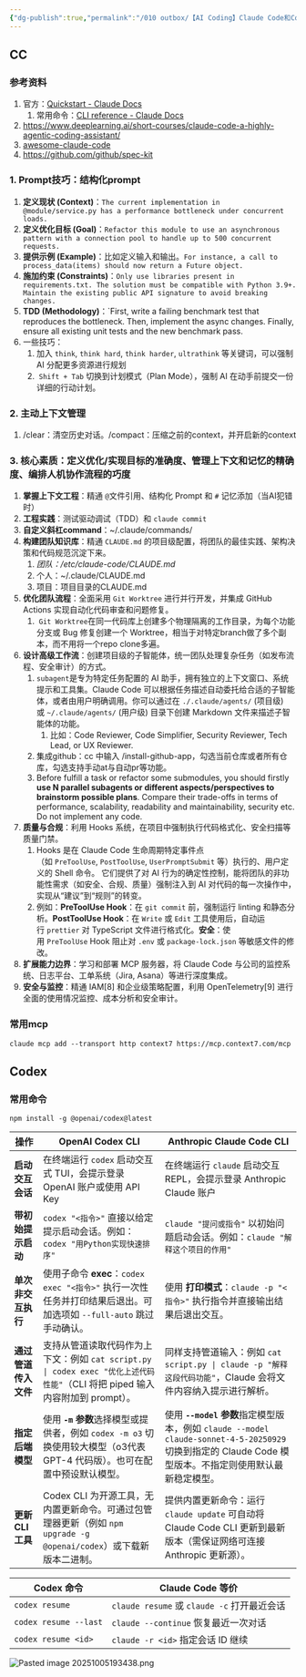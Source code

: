 ```yaml
---
{"dg-publish":true,"permalink":"/010 outbox/【AI Coding】Claude Code和Codex经验汇总 - 2025M10/"}
---
```



## CC
### 参考资料
1. 官方：[Quickstart - Claude Docs](https://docs.claude.com/en/docs/claude-code/quickstart)
	1. 常用命令：[CLI reference - Claude Docs](https://docs.claude.com/en/docs/claude-code/cli-reference)
2. https://www.deeplearning.ai/short-courses/claude-code-a-highly-agentic-coding-assistant/
3. [awesome-claude-code](https://github.com/hesreallyhim/awesome-claude-code)
4. https://github.com/github/spec-kit

### 1. Prompt技巧：结构化prompt

1. **定义现状 (Context)**：`The current implementation in @module/service.py has a performance bottleneck under concurrent loads.`
2. **定义优化目标 (Goal)**：`Refactor this module to use an asynchronous pattern with a connection pool to handle up to 500 concurrent requests.`
3. **提供示例 (Example)**：比如定义输入和输出。`For instance, a call to process_data(items) should now return a Future object.`
4. **施加约束 (Constraints)**：`Only use libraries present in requirements.txt. The solution must be compatible with Python 3.9+. Maintain the existing public API signature to avoid breaking changes.`
5. **TDD (Methodology)**：`First, write a failing benchmark test that reproduces the bottleneck. Then, implement the async changes. Finally, ensure all existing unit tests and the new benchmark pass.
6. 一些技巧：
	1. 加入 `think`, `think hard`, `think harder`, `ultrathink` 等关键词，可以强制 AI 分配更多资源进行规划
	2.  `Shift + Tab` 切换到计划模式（Plan Mode），强制 AI 在动手前提交一份详细的行动计划。
### 2. 主动上下文管理
1. /clear：清空历史对话。/compact：压缩之前的context，并开启新的context

### 3. 核心素质：定义优化/实现目标的准确度、管理上下文和记忆的精确度、编排人机协作流程的巧度

1. **掌握上下文工程**：精通 `@`文件引用、结构化 Prompt 和 `#` 记忆添加（当AI犯错时）
2. **工程实践**：测试驱动调试（TDD）和 `claude commit`
3. **自定义斜杠command**：~/.claude/commands/
4. **构建团队知识库**：精通 `CLAUDE.md` 的项目级配置，将团队的最佳实践、架构决策和代码规范沉淀下来。
	1. *团队：/etc/claude-code/CLAUDE.md*
	2. 个人：~/.claude/CLAUDE.md
	3. 项目：项目目录的CLAUDE.md
5. **优化团队流程**：全面采用 `Git Worktree` 进行并行开发，并集成 GitHub Actions 实现自动化代码审查和问题修复。
	1.  `Git Worktree`在同一代码库上创建多个物理隔离的工作目录，为每个功能分支或 Bug 修复创建一个 Worktree，相当于对特定branch做了多个副本，而不用将一个repo clone多遍。
6. **设计高级工作流**：创建项目级的子智能体，统一团队处理复杂任务（如发布流程、安全审计）的方式。
	1. `subagent`是专为特定任务配置的 AI 助手，拥有独立的上下文窗口、系统提示和工具集。Claude Code 可以根据任务描述自动委托给合适的子智能体，或者由用户明确调用。你可以通过在 `./.claude/agents/` (项目级) 或 `~/.claude/agents/` (用户级) 目录下创建 Markdown 文件来描述子智能体的功能。
		1. 比如：Code Reviewer, Code Simplifier, Security Reviewer, Tech Lead, or UX Reviewer.
	2. 集成github：cc 中输入 /install-github-app，勾选当前仓库或者所有仓库，勾选支持手动at与自动pr等功能。
	3. Before fulfill a task or refactor some submodules, you should firstly **use N parallel subagents or different aspects/perspectives to brainstorm possible plans**. Compare their trade-offs in terms of performance, scalability, readability and maintainability, security etc. Do not implement any code.
7. **质量与合规**：利用 Hooks 系统，在项目中强制执行代码格式化、安全扫描等质量门禁。
	1. Hooks 是在 Claude Code 生命周期特定事件点（如 `PreToolUse`, `PostToolUse`, `UserPromptSubmit` 等）执行的、用户定义的 Shell 命令。 它们提供了对 AI 行为的确定性控制，能将团队的非功能性需求（如安全、合规、质量）强制注入到 AI 对代码的每一次操作中，实现从“建议”到“规则”的转变。
	2. 例如：**PreToolUse Hook**：在 `git commit` 前，强制运行 linting 和静态分析。**PostToolUse Hook**：在 `Write` 或 `Edit` 工具使用后，自动运行 `prettier` 对 TypeScript 文件进行格式化。**安全**：使用 `PreToolUse` Hook 阻止对 `.env` 或 `package-lock.json` 等敏感文件的修改。
8. **扩展能力边界**：学习和部署 MCP 服务器，将 Claude Code 与公司的监控系统、日志平台、工单系统（Jira, Asana）等进行深度集成。
9. **安全与监控**：精通 IAM[8] 和企业级策略配置，利用 OpenTelemetry[9] 进行全面的使用情况监控、成本分析和安全审计。

### 常用mcp
```shell
claude mcp add --transport http context7 https://mcp.context7.com/mcp

```

## Codex
### 常用命令
```shell
npm install -g @openai/codex@latest

```

| **操作**        | **OpenAI Codex CLI**                                                                                  | **Anthropic Claude Code CLI**                                                                                    |
| ------------- | ----------------------------------------------------------------------------------------------------- | ---------------------------------------------------------------------------------------------------------------- |
| **启动交互会话**    | 在终端运行 `codex` 启动交互式 TUI，会提示登录 OpenAI 账户或使用 API Key                                                    | 在终端运行 `claude` 启动交互 REPL，会提示登录 Anthropic Claude 账户                                                               |
| **带初始提示启动**   | `codex "<指令>"` 直接以给定提示启动会话。例如：`codex "用Python实现快速排序"`                                                 | `claude "提问或指令"` 以初始问题启动会话。例如：`claude "解释这个项目的作用"`                                                               |
| **单次非交互执行**   | 使用子命令 **exec**：`codex exec "<指令>"` 执行一次性任务并打印结果后退出。可加选项如 `--full-auto` 跳过手动确认。                        | 使用 **打印模式**：`claude -p "<指令>"` 执行指令并直接输出结果后退出交互。                                                                 |
| **通过管道传入文件**  | 支持从管道读取代码作为上下文：例如 `cat script.py \| codex exec "优化上述代码性能"`（CLI 将把 piped 输入内容附加到 prompt）。              | 同样支持管道输入：例如 `cat script.py \| claude -p "解释这段代码功能"`，Claude 会将文件内容纳入提示进行解析。                                       |
| **指定后端模型**    | 使用 **`-m` 参数**选择模型或提供者，例如 `codex -m o3` 切换使用较大模型（o3代表GPT-4 代码版）。也可在配置中预设默认模型。                         | 使用 **`--model` 参数**指定模型版本，例如 `claude --model claude-sonnet-4-5-20250929` 切换到指定的 Claude Code 模型版本。不指定则使用默认最新稳定模型。 |
| **更新 CLI 工具** | Codex CLI 为开源工具，无内置更新命令。可通过包管理器更新（例如 `npm upgrade -g @openai/codex`）或下载新版本二进制。                        | 提供内置更新命令：运行 `claude update` 可自动将 Claude Code CLI 更新到最新版本（需保证网络可连接 Anthropic 更新源）。                                |

| Codex 命令              | Claude Code 等价                       |
| --------------------- | ------------------------------------ |
| `codex resume`        | `claude resume` 或 `claude -c` 打开最近会话 |
| `codex resume --last` | `claude --continue` 恢复最近一次对话         |
| `codex resume <id>`   | `claude -r <id>` 指定会话 ID 继续          |
![Pasted image 20251005193438.png](/img/user/990%20Attachment/Pasted%20image%2020251005193438.png)

